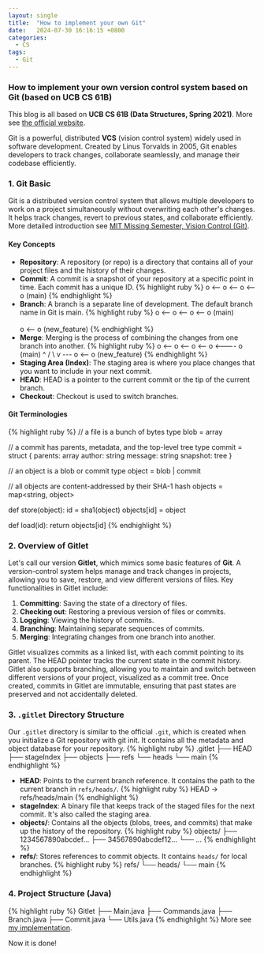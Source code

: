 ```yaml
---
layout: single
title:  "How to implement your own Git"
date:   2024-07-30 16:16:15 +0800
categories:
  - CS
tags:
  - Git
---
```

### How to implement your own version control system based on Git (based on UCB CS 61B)
This blog is all based on **UCB CS 61B (Data Structures, Spring 2021)**. More see [the official website](https://sp21.datastructur.es/materials/proj/proj2/proj2).

Git is a powerful, distributed **VCS** (vision control system) widely used in software development. Created by Linus Torvalds in 2005, Git enables developers to track changes, collaborate seamlessly, and manage their codebase efficiently.

### 1. Git Basic
Git is a distributed version control system that allows multiple developers to work on a project simultaneously without overwriting each other's changes. It helps track changes, revert to previous states, and collaborate efficiently. More detailed introduction see [MIT Missing Semester, Vision Control (Git)](https://missing.csail.mit.edu/2020/version-control/).
#### Key Concepts
- **Repository**: A repository (or repo) is a directory that contains all of your project files and the history of their changes.
- **Commit**: A commit is a snapshot of your repository at a specific point in time. Each commit has a unique ID.
{% highlight ruby %}
o <-- o <-- o <-- o  (main)
{% endhighlight %}
- **Branch**: A branch is a separate line of development. The default branch name in Git is main.
{% highlight ruby %}
o <-- o <-- o <-- o  (main)
           \
            \
             o <-- o  (new_feature)
{% endhighlight %}
- **Merge**: Merging is the process of combining the changes from one branch into another.
{% highlight ruby %}
o <-- o <-- o <-- o <---- o  (main)
           ^            /
            \          v
            --- o <-- o  (new_feature)
{% endhighlight %}
- **Staging Area (Index)**: The staging area is where you place changes that you want to include in your next commit.
- **HEAD**: HEAD is a pointer to the current commit or the tip of the current branch.
- **Checkout**: Checkout is used to switch branches.

#### Git Terminologies
{% highlight ruby %}
// a file is a bunch of bytes
type blob = array<byte>
	
// a commit has parents, metadata, and the top-level tree
type commit = struct {
    parents: array<commit>
    author: string
    message: string
    snapshot: tree
}

// an object is a blob or commit
type object = blob | commit

// all objects are content-addressed by their SHA-1 hash
objects = map<string, object>
	
def store(object):
    id = sha1(object)
    objects[id] = object
	
def load(id):
    return objects[id]
{% endhighlight %}
### 2. Overview of Gitlet
Let's call our version **Gitlet**, which mimics some basic features of **Git**. 
A version-control system helps manage and track changes in projects, allowing you to save, restore, and view different versions of files. Key functionalities in Gitlet include:
1. **Committing**: Saving the state of a directory of files.
2. **Checking out**: Restoring a previous version of files or commits.
3. **Logging**: Viewing the history of commits.
4. **Branching**: Maintaining separate sequences of commits.
5. **Merging**: Integrating changes from one branch into another.

Gitlet visualizes commits as a linked list, with each commit pointing to its parent. The HEAD pointer tracks the current state in the commit history. Gitlet also supports branching, allowing you to maintain and switch between different versions of your project, visualized as a commit tree. Once created, commits in Gitlet are immutable, ensuring that past states are preserved and not accidentally deleted.
### 3. `.gitlet` Directory Structure
Our `.gitlet` directory is similar to the official `.git`, which is created when you initialize a Git repository with git init. It contains all the metadata and object database for your repository.
{% highlight ruby %}
.gitlet
├── HEAD
├── stageIndex
├── objects
├── refs
    └── heads
        └── main
{% endhighlight %}
- **HEAD**: Points to the current branch reference. It contains the path to the current branch in `refs/heads/`.
{% highlight ruby %}
HEAD -> refs/heads/main
{% endhighlight %}
- **stageIndex**: A binary file that keeps track of the staged files for the next commit. It's also called the staging area.
- **objects/**: Contains all the objects (blobs, trees, and commits) that make up the history of the repository.
{% highlight ruby %}
objects/
    ├── 1234567890abcdef...
    ├── 34567890abcdef12...
    └── ...
{% endhighlight %}
- **refs/**: Stores references to commit objects. It contains `heads/` for local branches. 
{% highlight ruby %}
refs/
    └── heads/
        └── main
{% endhighlight %}
### 4. Project Structure (Java)
{% highlight ruby %}
Gitlet
├── Main.java
├── Commands.java
├── Branch.java
├── Commit.java
└── Utils.java
{% endhighlight %}
More see [my implementation](https://github.com/Ghost04718/cs61b-Gitlet).

Now it is done!
